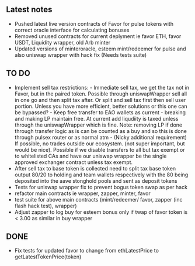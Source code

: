 ## Latest notes
- Pushed latest live version contracts of Favor for pulse tokens with correct oracle interface for calculating bonuses
- Removed unused contracts for current deplyment ie favor ETH, favor USDT, Liquidity wrapper, old Arb minter
- Updated versions of minteroracle, esteem mint/redeemer for pulse and also uniswap wrapper with hack fix (Needs tests suite)

## TO DO 

- Implement sell tax restrictions:
        - Immediate sell tax, we get the tax not in Favor, but in the paired token. Possible through uniswapWrapper sell all in one go and then split tax after. Or split and sell tax first then sell user portion. Unless you have more efficient, better solutions or this one can be bypassed?
        - Keep free transfer to EAO wallets as current
        - breaking and making LP maintain free. At current add liqudiity is taxed unless through the uniswapWrapper which is fine. Note: removing LP if done through transfer logic as is can be counted as a buy and so this is done through pulsex router or as normal atm
        - (Nicky additional requirement) If possible, no trades outside our ecosystem. (not super important, but would be nice). Possible if we disable transfers to all but tax exempt or to whitelisted CAs and have our uniswap wrapper be the single approved exchanger contract unless tax exempt.
- After sell tax to base token is collected need to split tax base token output 80/20 to holding and team wallets respectively with the 80 being deposited into the aave stonghold pools and sent as deposit tokens
- Tests for uniswap wrapper fix to prevent bogus token swap as per hack
- refactor main contracts ie wrapper, zapper, minter, favor
- test suite for above main contracts (mint/redeemer/ favor, zapper (inc flash hack test), wrapper)
- Adjust zapper to log buy for esteem bonus only if twap of favor token is < 3.00 as similar in buy wrapper


## DONE

- Fix tests for updated favor to change from ethLatestPrice to getLatestTokenPrice(token)
